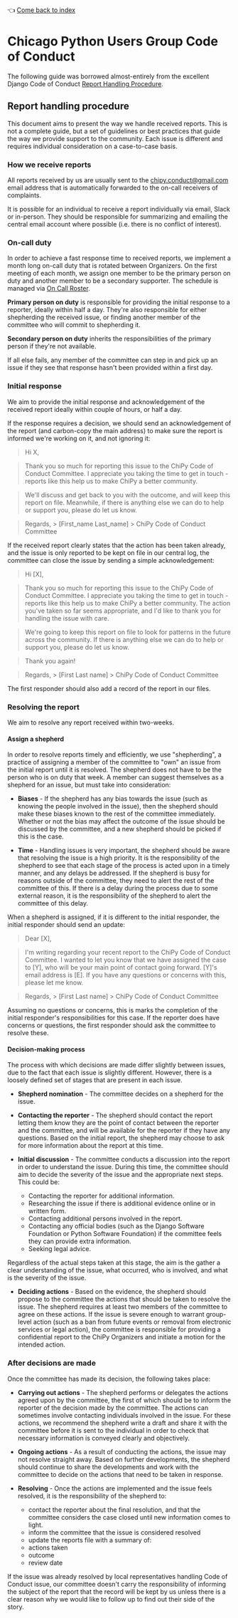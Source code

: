 :point_left: [Come back to index](README.md)

# Chicago Python Users Group Code of Conduct

The following guide was borrowed almost-entirely from the excellent Django Code
of Conduct [Report Handling
Procedure](https://github.com/django/code-of-conduct/blob/master/reports.md).

## Report handling procedure

This document aims to present the way we handle received reports. This is not a
complete guide, but a set of guidelines or best practices that guide the way we
provide support to the community. Each issue is different and requires
individual consideration on a case-to-case basis.

### How we receive reports

All reports received by us are usually sent to the
[chipy.conduct@gmail.com](mailto:chipy.conduct@gmail.com) email address
that is automatically forwarded to the on-call receivers of complaints.

It is possible for an individual to receive a report individually via email,
Slack or in-person. They should be responsible for summarizing and emailing the
central email account where possible (i.e. there is no conflict of interest).

### On-call duty

In order to achieve a fast response time to received reports, we implement a
month long on-call duty that is rotated between Organizers. On the first
meeting of each month, we assign one member to be the primary person on duty
and another member to be a secondary supporter. The schedule is managed via
[On Call Roster](http://www.chipy.org/pages/conduct-on-call/).

**Primary person on duty** is responsible for providing the initial response to
 a reporter, ideally within half a day. They're also responsible for either
 shepherding the received issue, or finding another member of the committee who
  will commit to shepherding it.

**Secondary person on duty** inherits the responsibilities of the primary person
 if they're not available.

If all else fails, any member of the committee can step in and pick up an issue
 if they see that response hasn't been provided within a first day.

### Initial response

We aim to provide the initial response and acknowledgement of the received
report ideally within couple of hours, or half a day.

If the response requires a decision, we should send an acknowledgement of the
report (and carbon-copy the main address) to make sure the report is informed
we're working on it, and not ignoring it:

> Hi X,

> Thank you so much for reporting this issue to the ChiPy Code of Conduct
Committee. I appreciate you taking the time to get in touch - reports like this
help us to make ChiPy a better community.

> We'll discuss and get back to you with the outcome, and will keep this report
on file. Meanwhile, if there is anything else we can do to help or support you,
please do let us know.

> Regards, > [First_name Last_name] > ChiPy Code of Conduct Committee

If the received report clearly states that the action has been taken already,
and the issue is only reported to be kept on file in our central log, the
committee can close the issue by sending a simple acknowledgement:

> Hi [X],

> Thank you so much for reporting this issue to the ChiPy Code of Conduct
Committee. I appreciate you taking the time to get in touch - reports like this
help us to make ChiPy a better community. The action you've taken so far seems
appropriate, and I'd like to thank you for handling the issue with care.

> We're going to keep this report on file to look for patterns in the future
across the community. If there is anything else we can do to help or support
you, please do let us know.

> Thank you again!

> Regards, > [First Last name] > ChiPy Code of Conduct Committee

The first responder should also add a record of the report in our files.

### Resolving the report

We aim to resolve any report received within two-weeks.

#### Assign a shepherd

In order to resolve reports timely and efficiently, we use "shepherding", a
practice of assigning a member of the committee to "own" an issue from the
initial report until it is resolved. The shepherd does not have to be the
person who is on duty that week. A member can suggest themselves as a shepherd
for an issue, but must take into consideration:

- **Biases** - If the shepherd has any bias towards the issue (such as knowing
the people involved in the issue), then the shepherd should make these biases
known to the rest of the committee immediately. Whether or not the bias may
affect the outcome of the issue should be discussed by the committee, and a new
shepherd should be picked if this is the case.

- **Time** - Handling issues is very important, the shepherd should be aware
that resolving the issue is a high priority. It is the responsibility of the
shepherd to see that each stage of the process is acted upon in a timely
manner, and any delays be addressed. If the shepherd is busy for reasons
outside of the committee, they need to alert the rest of the committee of this.
If there is a delay during the process due to some external reason, it is the
responsibility of the shepherd to alert the committee of this delay.

When a shepherd is assigned, if it is different to the initial responder, the
initial responder should send an update:

 > Dear [X],

> I'm writing regarding your recent report to the ChiPy Code of Conduct
Committee. I wanted to let you know that we have assigned the case to [Y], who
will be your main point of contact going forward. [Y]'s email address is
[E]. If you have any questions or concerns with this, please
let me know.

> Regards, > [First Last name] > ChiPy Code of Conduct Committee

Assuming no questions or concerns, this is marks the completion of the initial
responder's responsibilities for this case. If the reporter does have concerns
or questions, the first responder should ask the committee to resolve these.

#### Decision-making process

The process with which decisions are made differ slightly between issues, due
to the fact that each issue is slightly different. However, there is a loosely
defined set of stages that are present in each issue.

- **Shepherd nomination** - The committee decides on a shepherd for the issue.
- **Contacting the reporter** - The shepherd should contact the report letting
them know they are the point of contact between the reporter and the committee,
and will be available for the reporter if they have any questions. Based on the
initial report, the shepherd may choose to ask for more information about the
report at this time.
- **Initial discussion** - The committee conducts a discussion into the report
in order to understand the issue. During this time, the committee should aim to
 decide the severity of the issue and the appropriate next steps. This could be:

    - Contacting the reporter for additional information.
    - Researching the issue if there is additional evidence online or in written
    form.
    - Contacting additional persons involved in the report.
    - Contacting any official bodies (such as the Django Software Foundation or
      Python Software Foundation) if the committee feels they can provide extra
      information.
    - Seeking legal advice.

Regardless of the actual steps taken at this stage, the aim is the gather a
clear understanding of the issue, what occurred, who is involved, and what is
the severity of the issue.

- **Deciding actions** - Based on the evidence, the shepherd should propose to
the committee the actions that should be taken to resolve the issue. The
shepherd requires at least two members of the committee to agree on these
actions. If the issue is severe enough to warrant group-level action (such as a
ban from future events or removal from electronic services or legal action),
the committee is responsible for providing a confidential report to the ChiPy
Organizers and initiate a motion for the intended action.

### After decisions are made

Once the committee has made its decision, the following takes place:

 - **Carrying out actions** - The shepherd performs or delegates the actions
agreed upon by the committee, the first of which should be to inform the
reporter of the decision made by the committee. The actions can sometimes
involve contacting individuals involved in the issue. For these actions, we
recommend the shepherd write a draft and share it with the committee before it
is sent to the individual in order to check that necessary information is
conveyed clearly and objectively.

 - **Ongoing actions** - As a result of conducting the actions, the issue may
not resolve straight away.  Based on further developments, the shepherd should
continue to share the developments and work with the committee to decide on the
actions that need to be taken in response.

- **Resolving** - Once the actions are implemented and the issue feels resolved,
it is the responsibility of the shepherd to:
  * contact the reporter about the final resolution, and that the committee
	 considers the case closed until new information comes to light.
  * inform the committee that the issue is considered resolved
  * update the reports file with a summary of:
  * actions taken
  * outcome
  * review date

If the issue was already resolved by local representatives handling Code
of Conduct issue, our committee doesn't carry the responsibility of informing
the subject of the report that the record will be kept by us unless there is a
clear reason why we would like to follow up to find out their side of the story.
